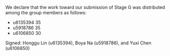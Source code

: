 We declare that the work toward our submission of Stage G was distributed among the group members as follows:

* u6135394 35
* u5918786 35
* u6106850 30

Signed: Honggu Lin (u6135394), Boya Na (u5918786), and Yuxi Chen (u6106850)
